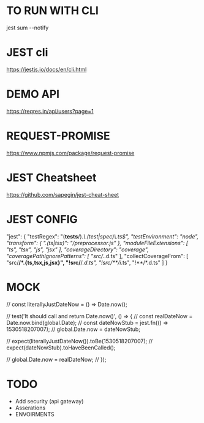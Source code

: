 TO RUN WITH CLI
================
jest sum --notify

JEST cli
========
https://jestjs.io/docs/en/cli.html

DEMO API
=========
https://reqres.in/api/users?page=1


REQUEST-PROMISE
===============
https://www.npmjs.com/package/request-promise


JEST Cheatsheet
===============
https://github.com/sapegin/jest-cheat-sheet


JEST CONFIG
===========

"jest": {
    "testRegex": "(__tests__/).*\\.(test|spec)\\.ts$",
    "testEnvironment": "node",
    "transform": {
      ".(ts|tsx)": "<rootDir>/preprocessor.js"
    },
    "moduleFileExtensions": [
      "ts",
      "tsx",
      "js",
      "jsx"
    ],
    "coverageDirectory": "coverage",
    "coveragePathIgnorePatterns": [
      "src/.*.d.ts"
    ],
    "collectCoverageFrom": [
      "src/**/*.{ts,tsx,js,jsx}",
      "!src/**/*.d.ts",
      "!src/**/i*.ts",
      "!**/*.d.ts"
    ]
  }

MOCK
======

// const literallyJustDateNow = () => Date.now();

// test('It should call and return Date.now()', () => {
//   const realDateNow = Date.now.bind(global.Date);
//   const dateNowStub = jest.fn(() => 1530518207007);
//   global.Date.now = dateNowStub;

//   expect(literallyJustDateNow()).toBe(1530518207007);
//   expect(dateNowStub).toHaveBeenCalled();

//   global.Date.now = realDateNow;
// });



TODO
=======
- Add security (api gateway)
- Asserations
- ENVOIRMENTS


